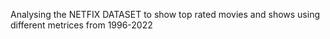 Analysing the NETFIX DATASET to show top rated movies and shows using different metrices from 1996-2022

